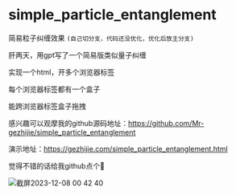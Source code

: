 # simple_particle_entanglement
简易粒子纠缠效果
`(自己切分支，代码还没优化，优化后放主分支)`

肝两天，用gpt写了一个简易版类似量子纠缠

实现一个html，开多个浏览器标签

每个浏览器标签都有一个盒子

能跨浏览器标签盒子拖拽

感兴趣可以观摩我的github源码地址：https://github.com/Mr-gezhijie/simple_particle_entanglement

演示地址：https://gezhijie.com/simple_particle_entanglement.html

觉得不错的话给我github点个🌟

![截屏2023-12-08 00 42 40](https://github.com/Mr-gezhijie/simple_particle_entanglement/assets/57758388/d7657165-4dc6-4b77-a7da-e2a871c016c9)

